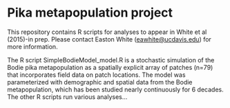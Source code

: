 Pika metapopulation project
=====

This repository contains R scripts for analyses to appear in White et al (2015)-in prep. Please contact Easton White (eawhite@ucdavis.edu) for more information. 

The R script SimpleBodieModel_model.R is a stochastic simulation of the Bodie pika metapopulation as a spatially explicit array of patches (n=79) that incorporates field data on patch locations. The model was parameterized with demographic and spatial data from the Bodie metapopulation, which has been studied nearly continuously for 6 decades. The other R scripts run various analyses...
